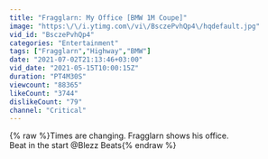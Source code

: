 ```yaml
---
title: "Fragglarn: My Office [BMW 1M Coupe]"
image: "https:\/\/i.ytimg.com\/vi\/BsczePvhQp4\/hqdefault.jpg"
vid_id: "BsczePvhQp4"
categories: "Entertainment"
tags: ["Fragglarn","Highway","BMW"]
date: "2021-07-02T21:13:46+03:00"
vid_date: "2021-05-15T10:00:15Z"
duration: "PT4M30S"
viewcount: "88365"
likeCount: "3744"
dislikeCount: "79"
channel: "Critical"
---
```

{% raw %}Times are changing. Fragglarn shows his office.<br />Beat in the start @Blezz Beats{% endraw %}
